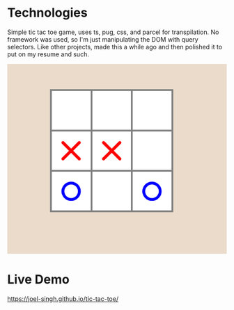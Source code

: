 # Technologies
Simple tic tac toe game, uses ts, pug, css, and parcel for transpilation. No framework was used, so I'm just manipulating the DOM with query selectors. Like other projects, made this a while ago and then polished it to put on my resume and such.

![](./project-screenshot.png)

# Live Demo
https://joel-singh.github.io/tic-tac-toe/

